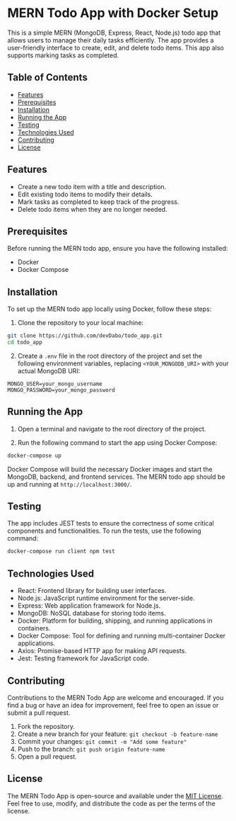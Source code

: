 # MERN Todo App with Docker Setup

This is a simple MERN (MongoDB, Express, React, Node.js) todo app that allows users to manage their daily tasks efficiently. The app provides a user-friendly interface to create, edit, and delete todo items. This app also supports marking tasks as completed.

## Table of Contents

- [Features](#features)
- [Prerequisites](#prerequisites)
- [Installation](#installation)
- [Running the App](#running-the-app)
- [Testing](#testing)
- [Technologies Used](#technologies-used)
- [Contributing](#contributing)
- [License](#license)

## Features

- Create a new todo item with a title and description.
- Edit existing todo items to modify their details.
- Mark tasks as completed to keep track of the progress.
- Delete todo items when they are no longer needed.

## Prerequisites

Before running the MERN todo app, ensure you have the following installed:

- Docker
- Docker Compose

## Installation

To set up the MERN todo app locally using Docker, follow these steps:

1. Clone the repository to your local machine:

```bash
git clone https://github.com/devDabo/todo_app.git
cd todo_app
```

2. Create a `.env` file in the root directory of the project and set the following environment variables, replacing `<YOUR_MONGODB_URI>` with your actual MongoDB URI:

```plaintext
MONGO_USER=your_mongo_username
MONGO_PASSWORD=your_mongo_password
```

## Running the App

1. Open a terminal and navigate to the root directory of the project.

2. Run the following command to start the app using Docker Compose:

```bash
docker-compose up
```

Docker Compose will build the necessary Docker images and start the MongoDB, backend, and frontend services. The MERN todo app should be up and running at `http://localhost:3000/`.

## Testing

The app includes JEST tests to ensure the correctness of some critical components and functionalities. To run the tests, use the following command:

```bash
docker-compose run client npm test
```

## Technologies Used

- React: Frontend library for building user interfaces.
- Node.js: JavaScript runtime environment for the server-side.
- Express: Web application framework for Node.js.
- MongoDB: NoSQL database for storing todo items.
- Docker: Platform for building, shipping, and running applications in containers.
- Docker Compose: Tool for defining and running multi-container Docker applications.
- Axios: Promise-based HTTP app for making API requests.
- Jest: Testing framework for JavaScript code.

## Contributing

Contributions to the MERN Todo App are welcome and encouraged. If you find a bug or have an idea for improvement, feel free to open an issue or submit a pull request.

1. Fork the repository.
2. Create a new branch for your feature: `git checkout -b feature-name`
3. Commit your changes: `git commit -m "Add some feature"`
4. Push to the branch: `git push origin feature-name`
5. Open a pull request.

## License

The MERN Todo App is open-source and available under the [MIT License](https://github.com/devDabo/todo_app/blob/main/LICENSE). Feel free to use, modify, and distribute the code as per the terms of the license.
